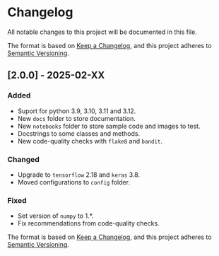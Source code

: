 # Changelog

All notable changes to this project will be documented in this file.

The format is based on [Keep a Changelog](https://keepachangelog.com/en/1.0.0/),
and this project adheres to [Semantic Versioning](https://semver.org/spec/v2.0.0.html).

## [2.0.0] - 2025-02-XX
### Added
- Suport for python 3.9, 3.10, 3.11 and 3.12.
- New `docs` folder to store documentation.
- New `notebooks` folder to store sample code and images to test.
- Docstrings to some classes and methods.
- New code-quality checks with `flake8` and `bandit`.
### Changed
- Upgrade to `tensorflow` 2.18 and `keras` 3.8.
- Moved configurations to `config` folder.
### Fixed
- Set version of `numpy` to 1.*.
- Fix recommendations from code-quality checks.

The format is based on [Keep a Changelog](https://keepachangelog.com/en/1.0.0/),
and this project adheres to [Semantic Versioning](https://semver.org/spec/v2.0.0.html).
